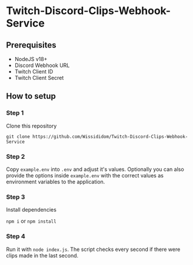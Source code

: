 # Twitch-Discord-Clips-Webhook-Service

## Prerequisites

- NodeJS v18+
- Discord Webhook URL
- Twitch Client ID
- Twitch Client Secret

## How to setup

### Step 1

Clone this repository

`git clone https://github.com/Wissididom/Twitch-Discord-Clips-Webhook-Service`

### Step 2

Copy `example.env` into `.env` and adjust it's values. Optionally you can also provide the options inside `example.env` with the correct values as environment variables to the application.

### Step 3

Install dependencies

`npm i` or `npm install`

### Step 4

Run it with `node index.js`. The script checks every second if there were clips made in the last second.
